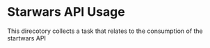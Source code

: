 # Starwars API Usage

This direcotory collects a task that relates to the consumption of the startwars API
